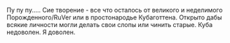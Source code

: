 Пу пу пу.....
Сие творение - все что осталось от великого и неделимого Порожденного/RuVer или в простонародье Кубаготтена.
Открыто дабы всякие личности могли делать свои слопы или чинить старые.
Куба недоволен.
Я доволен.
